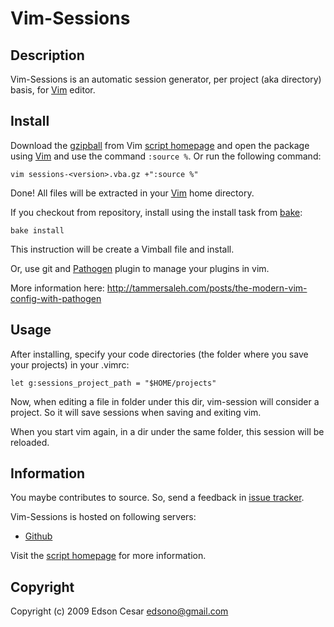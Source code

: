 Vim-Sessions
============

Description
-----------

Vim-Sessions is an automatic session generator, per project (aka directory)
basis, for [Vim][] editor.

Install
-------

Download the [gzipball][script homepage] from Vim [script homepage][] and
open the package using [Vim][] and use the command `:source %`. Or run the
following command:

    vim sessions-<version>.vba.gz +":source %"

Done! All files will be extracted in your [Vim][] home directory.

If you checkout from repository, install using the install task from
[bake][bash-toolbox]:

    bake install

This instruction will be create a Vimball file and install.

Or, use git and [Pathogen][] plugin to manage your plugins in vim.

More information here:
<http://tammersaleh.com/posts/the-modern-vim-config-with-pathogen>

Usage
-----

After installing, specify your code directories (the folder where you save your projects)
in your .vimrc:

    let g:sessions_project_path = "$HOME/projects"

Now, when editing a file in folder under this dir, vim-session will consider a project. So
it will save sessions when saving and exiting vim.

When you start vim again, in a dir under the same folder, this session will be reloaded.

Information
-----------

You maybe contributes to source. So, send a feedback in [issue tracker][].

Vim-Sessions is hosted on following servers:

* [Github](http://github.com/edsono/vim-sessions)

Visit the [script homepage][] for more information.

Copyright
---------

Copyright (c) 2009 Edson Cesar <edsono@gmail.com>

[script homepage]: http://www.vim.org/scripts/script.php?script_id=3091
  "Sessions Vim Script homepage"
[vim]: http://www.vim.org
  "Vim Editor"
[issue tracker]: http://github.com/edsono/vim-sessions/issues
  "Vim-Sessions Github Issues"
[bash-toolbox]: http://github.com/codigorama/bash-toolbox
  "Bash-Toolbox Task Manager"
[pathogen]: http://www.vim.org/scripts/script.php?script_id=2332
  "Vim-Pathogen"

